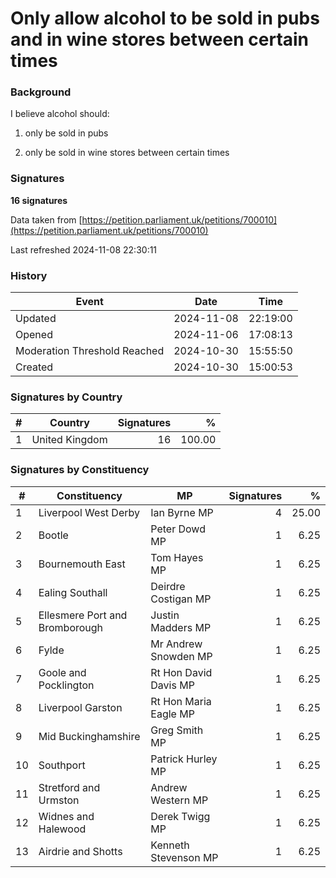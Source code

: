 # Only allow alcohol to be sold in pubs and in wine stores between certain times 

### Background

I believe alcohol should:

1) only be sold in pubs

2) only be sold in wine stores between certain times

### Signatures

**16 signatures**

Data taken from [https://petition.parliament.uk/petitions/700010](https://petition.parliament.uk/petitions/700010)

Last refreshed 2024-11-08 22:30:11

### History

| Event | Date | Time |
| - | - | - |
| Updated | 2024-11-08 | 22:19:00 |
| Opened | 2024-11-06 | 17:08:13 |
| Moderation Threshold Reached | 2024-10-30 | 15:55:50 |
| Created | 2024-10-30 | 15:00:53 |

### Signatures by Country

| # | Country | Signatures | % |
| - | - | -: | -: |
| 1 | United Kingdom | 16 | 100.00 |

### Signatures by Constituency

| # | Constituency | MP | Signatures | % |
| - | - | - | -: | -: |
| 1 | Liverpool West Derby | Ian Byrne MP | 4 | 25.00 |
| 2 | Bootle | Peter Dowd MP | 1 | 6.25 |
| 3 | Bournemouth East | Tom Hayes MP | 1 | 6.25 |
| 4 | Ealing Southall | Deirdre Costigan MP | 1 | 6.25 |
| 5 | Ellesmere Port and Bromborough | Justin Madders MP | 1 | 6.25 |
| 6 | Fylde | Mr Andrew Snowden MP | 1 | 6.25 |
| 7 | Goole and Pocklington | Rt Hon David Davis MP | 1 | 6.25 |
| 8 | Liverpool Garston | Rt Hon Maria Eagle MP | 1 | 6.25 |
| 9 | Mid Buckinghamshire | Greg Smith MP | 1 | 6.25 |
| 10 | Southport | Patrick Hurley MP | 1 | 6.25 |
| 11 | Stretford and Urmston | Andrew Western MP | 1 | 6.25 |
| 12 | Widnes and Halewood | Derek Twigg MP | 1 | 6.25 |
| 13 | Airdrie and Shotts | Kenneth Stevenson MP | 1 | 6.25 |

